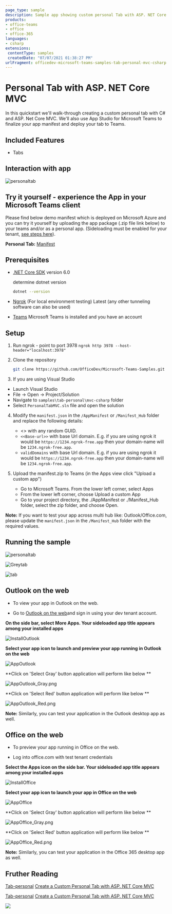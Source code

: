 ```yaml
---
page_type: sample
description: Sample app showing custom personal Tab with ASP. NET Core
products:
- office-teams
- office
- office-365
languages:
- csharp
extensions:
 contentType: samples
 createdDate: "07/07/2021 01:38:27 PM"
urlFragment: officedev-microsoft-teams-samples-tab-personal-mvc-csharp
---
```


# Personal Tab with ASP. NET Core MVC

In this quickstart we'll walk-through creating a custom personal tab with C# and ASP. Net Core MVC. We'll also use App Studio for Microsoft Teams to finalize your app manifest and deploy your tab to Teams.

 ## Included Features
* Tabs

## Interaction with app

![personaltab](Images/PersonalTabModule.gif)

## Try it yourself - experience the App in your Microsoft Teams client
Please find below demo manifest which is deployed on Microsoft Azure and you can try it yourself by uploading the app package (.zip file link below) to your teams and/or as a personal app. (Sideloading must be enabled for your tenant, [see steps here](https://docs.microsoft.com/microsoftteams/platform/concepts/build-and-test/prepare-your-o365-tenant#enable-custom-teams-apps-and-turn-on-custom-app-uploading)).

**Personal Tab:** [Manifest](/samples/tab-personal/mvc-csharp/demo-manifest/tab-personal.zip)

## Prerequisites

- [.NET Core SDK](https://dotnet.microsoft.com/download) version 6.0

  determine dotnet version
  ```bash
  dotnet --version
  ```
- [Ngrok](https://ngrok.com/download) (For local environment testing) Latest (any other tunneling software can also be used)
  
- [Teams](https://teams.microsoft.com) Microsoft Teams is installed and you have an account

## Setup

1. Run ngrok - point to port 3978
   ```ngrok http 3978 --host-header="localhost:3978"```

2. Clone the repository
   ```bash
   git clone https://github.com/OfficeDev/Microsoft-Teams-Samples.git
   ```

3. If you are using Visual Studio
 - Launch Visual Studio
 - File -> Open -> Project/Solution
 - Navigate to ```samples\tab-personal\mvc-csharp``` folder
 - Select ```PersonalTabMVC.sln``` file and open the solution

4. Modify the `manifest.json` in the `/AppManifest` or `/Manifest_Hub` folder and replace the following details:
   - <<Guid>> with any random GUID.
   - `<<Base-url>>` with base Url domain. E.g. if you are using ngrok it would be `https://1234.ngrok-free.app` then your domain-name will be `1234.ngrok-free.app`.
   - `validDomains` with base Url domain. E.g. if you are using ngrok it would be `https://1234.ngrok-free.app` then your domain-name will be `1234.ngrok-free.app`.

5. Upload the manifest.zip to Teams (in the Apps view click "Upload a custom app")
   - Go to Microsoft Teams. From the lower left corner, select Apps
   - From the lower left corner, choose Upload a custom App
   - Go to your project directory, the ./AppManifest or ./Manifest_Hub folder, select the zip folder, and choose Open.

  **Note:** If you want to test your app across multi hub like: Outlook/Office.com, please update the `manifest.json` in the `/Manifest_Hub` folder with the required values.

## Running the sample

![personaltab](Images/personaltab.png)

![Greytab](Images/Greytab.png)

![tab](Images/Redtab.png)


## Outlook on the web

- To view your app in Outlook on the web.

- Go to [Outlook on the web](https://outlook.office.com/mail/)and sign in using your dev tenant account.

**On the side bar, select More Apps. Your sideloaded app title appears among your installed apps**

![InstallOutlook](Images/InstallOutlook.png)

**Select your app icon to launch and preview your app running in Outlook on the web**

![AppOutlook](Images/AppOutlook.png)

**Click on 'Select Gray' button application will perform like below **

![AppOutlook_Gray.png](Images/AppOutlook_Gray.png.png)

**Click on 'Select Red' button application will perform like below **

![AppOutlook_Red.png](Images/AppOutlook_Red.png.png)

**Note:** Similarly, you can test your application in the Outlook desktop app as well.

## Office on the web

- To preview your app running in Office on the web.

- Log into office.com with test tenant credentials

**Select the Apps icon on the side bar. Your sideloaded app title appears among your installed apps**

![InstallOffice](Images/InstallOffice.png)

**Select your app icon to launch your app in Office on the web**

![AppOffice](Images/AppOffice.png) 

**Click on 'Select Gray' button application will perform like below **

![AppOffice_Gray.png](Images/AppOffice_Gray.png.png)

**Click on 'Select Red' button application will perform like below **

![AppOffice_Red.png](Images/AppOffice_Red.png.png)

**Note:** Similarly, you can test your application in the Office 365 desktop app as well.

## Fruther Reading
[Tab-personal](https://learn.microsoft.com/en-us/microsoftteams/platform/tabs/what-are-tabs)
[Create a Custom Personal Tab with ASP. NET Core MVC](https://learn.microsoft.com/en-us/microsoftteams/platform/tabs/how-to/create-personal-tab?pivots=mvc-csharp)


[Tab-personal](https://learn.microsoft.com/microsoftteams/platform/tabs/what-are-tabs)
[Create a Custom Personal Tab with ASP. NET Core MVC](https://learn.microsoft.com/microsoftteams/platform/tabs/how-to/create-personal-tab?pivots=mvc-csharp)


<img src="https://pnptelemetry.azurewebsites.net/microsoft-teams-samples/samples/tab-personal-mvc-csharp" />